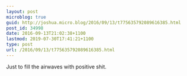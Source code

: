 ```yaml
---
layout: post
microblog: true
guid: http://joshua.micro.blog/2016/09/13/t775635792089616385.html
post_id: 34998
date: 2016-09-13T21:02:38+1100
lastmod: 2019-07-30T17:41:21+1100
type: post
url: /2016/09/13/t775635792089616385.html
---
```

Just to fill the airwaves with positive shit.
